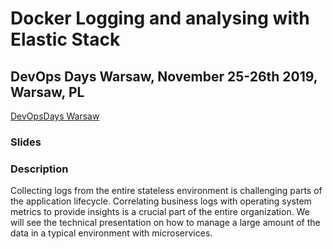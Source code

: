 # Docker Logging and analysing with Elastic Stack

## DevOps Days Warsaw,  November 25-26th 2019, Warsaw,  PL

[DevOpsDays Warsaw](https://devopsdays.pl/lecture/#id=57327)

### Slides 

### Description

Collecting logs from the entire stateless environment is challenging parts of the application lifecycle. Correlating business logs with operating system metrics to provide insights is a crucial part of the entire organization. We will see the technical presentation on how to manage a large amount of the data in a typical environment with microservices.